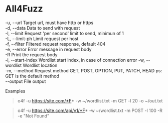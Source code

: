 # All4Fuzz

-u, --url              Target url, must have http or https                
-d, --data             Data to send with request                          
-l, --limit            Request 'per second' limit to send, minimun of 1   
-L, --limit-ph         Limit request per host                             
-f, --filter           Filtered request response, default 404             
-e, --error            Error message in request body                     
-R                     Print the request body                             
-i, --start-index      Wordlist start index, in case of connection error 
-w, --wordlist         Wordlist location                                 
-m, --method           Request method GET, POST, OPTION, PUT, PATCH, HEAD
                       ps: GET is the default method                     
--output               File output                                       

Examples
> o4f -u https://site.com/*F* -w ~/wordlist.txt -m GET -l 20 -o ~/out.txt

> o4f -u https://site.com/api/v1/*F* -w ~/wordlist.txt -m POST -l 100 -R -e "Not Found"

